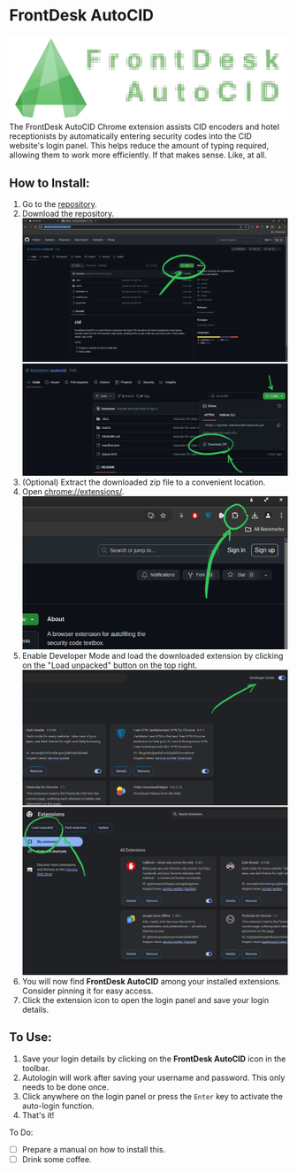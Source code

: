 # FrontDesk AutoCID
![banner.png](assets/img/banner.png) 
The FrontDesk AutoCID Chrome extension assists CID encoders and hotel receptionists by automatically entering security codes into the CID website's login panel. This helps reduce the amount of typing required, allowing them to work more efficiently. If that makes sense. Like, at all.


## How to Install:
1. Go to the [repository](https://github.com/knznsmn/autocid). 
2. Download the repository. ![Click this Code button](assets/img/01-autocid.png)
![Click this Code button](assets/img/02-autocid.png)
3. (Optional) Extract the downloaded zip file to a convenient location. 
4. Open [chrome://extensions/](chrome://extensions/). ![Click this extension icon](assets/img/03-autocid.png)
5. Enable Developer Mode and load the downloaded extension by clicking on the "Load unpacked" button on the top right.
![Toggle this button](assets/img/04-autocid.png)
![Toggle this button](assets/img/05-autocid.png)
6. You will now find **FrontDesk AutoCID** among your installed extensions. Consider pinning it for easy access. 
7. Click the extension icon to open the login panel and save your login details.

## To Use:
1. Save your login details by clicking on the **FrontDesk AutoCID** icon in the toolbar. 
2. Autologin will work after saving your username and password. This only needs to be done once. 
3. Click anywhere on the login panel or press the `Enter` key to activate the auto-login function. 
4. That's it!



To Do:

- [ ] Prepare a manual on how to install this.
- [ ] Drink some coffee.
